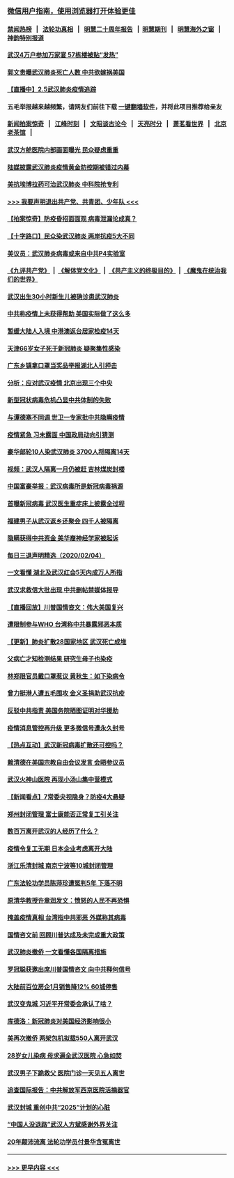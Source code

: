 ### [微信用户指南，使用浏览器打开体验更佳](https://github.com/gfw-breaker/banned-news1/blob/master/indexes/wechat-guide.md?t=0)
#### [禁闻热榜](热点新闻.md?t=0)  &nbsp;&nbsp;|&nbsp;&nbsp; [法轮功真相](https://github.com/gfw-breaker/truth/blob/master/README.md?t=0) &nbsp;&nbsp;|&nbsp;&nbsp; [明慧二十周年报告](https://github.com/gfw-breaker/mh-reports/blob/master/README.md?t=0) &nbsp;&nbsp;|&nbsp;&nbsp;[明慧期刊](https://github.com/gfw-breaker/mh-qikan) &nbsp;&nbsp;|&nbsp;&nbsp; [明慧海外之窗](https://github.com/gfw-breaker/mh-news/blob/master/README.md?t=0) &nbsp;&nbsp;|&nbsp;&nbsp; [神韵特别报道](https://github.com/gfw-breaker/mh-news/blob/master/shenyun.md?t=0)
#### [武汉4万户参加万家宴 57栋楼被贴“发热”](../pages/nsc413/n11846074.md?t=02060011) 
#### [郭文贵曝武汉肺炎死亡人数 中共欲嫁祸美国](../pages/nsc413/n11846240.md?t=02060011) 
#### [【直播中】2.5武汉肺炎疫情追踪](../pages/nsc413/n11846437.md?t=02060011) 
#### 五毛举报越来越频繁，请网友们前往下载 [一键翻墙软件](https://github.com/gfw-breaker/ssr-accounts)，并将此项目推荐给亲友
#### [新闻拍案惊奇](https://github.com/gfw-breaker/banned-news1/blob/master/pages/link4.md) &nbsp;&nbsp;|&nbsp;&nbsp; [江峰时刻](https://github.com/gfw-breaker/banned-news1/blob/master/pages/link4.md) &nbsp;&nbsp;|&nbsp;&nbsp; [文昭谈古论今](https://github.com/gfw-breaker/banned-news1/blob/master/pages/link4.md) &nbsp;&nbsp;|&nbsp;&nbsp; [天亮时分](https://github.com/gfw-breaker/banned-news1/blob/master/pages/link4.md) &nbsp;&nbsp;|&nbsp;&nbsp; [萧茗看世界](https://github.com/gfw-breaker/banned-news1/blob/master/pages/link4.md) &nbsp;&nbsp;|&nbsp;&nbsp; [北京老茶馆](https://github.com/gfw-breaker/banned-news1/blob/master/pages/link4.md) &nbsp;&nbsp;|&nbsp;&nbsp; 
#### [武汉方舱医院内部画面曝光 民众疑虑重重](../pages/nsc413/n11846442.md?t=02060011) 
#### [陆媒披露武汉肺炎疫情黄金防控期被错过内幕](../pages/nsc413/n11846413.md?t=02060011) 
#### [美抗埃博拉药可治武汉肺炎 中科院抢专利](../pages/nsc413/n11846409.md?t=02060011) 
#### [>>> 我要声明退出共产党、共青团、少年队 <<<](https://github.com/begood0513/goodnews/blob/master/quit/letter.md) 
#### [【拍案惊奇】防疫昏招面面观 病毒泄漏论成真？](../pages/nsc413/n11845382.md?t=02060011) 
#### [【十字路口】民众染武汉肺炎 两岸抗疫5大不同](../pages/nsc413/n11845264.md?t=02060011) 
#### [美议员：武汉肺炎病毒或来自中共P4实验室](../pages/nsc413/n11846043.md?t=02060011) 
#### [《九评共产党》](https://github.com/begood0513/9ping.md/blob/master/README.md) &nbsp;|&nbsp; [《解体党文化》](../../../../jtdwh.md/blob/master/README.md)  &nbsp;|&nbsp; [《共产主义的终极目的》](../../../../gczydzjmd.md/blob/master/README.md) &nbsp;|&nbsp; [《魔鬼在统治我们的世界》](../../../../mgztzwmdsj.md/blob/master/README.md) 
#### [武汉出生30小时新生儿被确诊患武汉肺炎](../pages/nsc413/n11846307.md?t=02060011) 
#### [中共称疫情上未获得帮助 美国实际做了这么多](../pages/nsc413/n11846008.md?t=02060011) 
#### [暂缓大陆人入境 中港澳返台居家检疫14天](../pages/nsc413/n11845862.md?t=02060011) 
#### [天津66岁女子死于新冠肺炎 疑聚集性感染](../pages/nsc413/n11845909.md?t=02060011) 
#### [广东乡镇拿口罩当奖品举报湖北人引抨击](../pages/nsc413/n11845622.md?t=02060011) 
#### [分析：应对武汉疫情 北京出现三个中央](../pages/nsc413/n11845850.md?t=02060011) 
#### [新型冠状病毒危机凸显中共体制的失败](../pages/nsc413/n11844970.md?t=02060011) 
#### [与谭德塞不同调 世卫一专家批中共隐瞒疫情](../pages/nsc413/n11845278.md?t=02060011) 
#### [疫情紧急 习未露面 中国政局动向引猜测](../pages/nsc413/n11845224.md?t=02060011) 
#### [豪华邮轮10人染武汉肺炎 3700人将隔离14天](../pages/nsc413/n11845543.md?t=02060011) 
#### [视频：武汉人隔离一月仍被赶 吉林煤炭封楼](../pages/nsc413/n11845570.md?t=02060011) 
#### [中国富豪举报：武汉病毒所是新冠病毒祸源](../pages/nsc413/n11844943.md?t=02060011) 
#### [首曝新冠病毒 武汉医生重症床上披露全过程](../pages/nsc413/n11845150.md?t=02060011) 
#### [福建男子从武汉返乡还聚会 四千人被隔离](../pages/nsc413/n11845352.md?t=02060011) 
#### [隐瞒获得中共资金 美华裔神经学家被起诉](../pages/nsc413/n11844879.md?t=02060011) 
#### [每日三退声明精选（2020/02/04）](../pages/nsc413/n11845335.md?t=02060011) 
#### [一文看懂 湖北及武汉红会5天内成万人所指](../pages/nsc413/n11844315.md?t=02060011) 
#### [武汉求救信大批出现 中共删帖禁媒体报导](../pages/nsc413/n11845064.md?t=02060011) 
#### [【直播回放】川普国情咨文：伟大美国复兴](../pages/nsc413/n11842079.md?t=02060011) 
#### [遭限制参与WHO 台湾称中共暴露邪恶本质](../pages/nsc413/n11844351.md?t=02060011) 
#### [【更新】肺炎扩散28国家地区 武汉死亡成堆](../pages/nsc413/n11801312.md?t=02060011) 
#### [父病亡才知检测结果 研究生母子也染疫](../pages/nsc413/n11845059.md?t=02060011) 
#### [林郑限官员戴口罩惹议 黄秋生：如下染病令](../pages/nsc413/n11844529.md?t=02060011) 
#### [曾力挺港人遭五毛围攻 金义圣捐助武汉抗疫](../pages/nsc413/n11844707.md?t=02060011) 
#### [反驳中共指责 美国务院晒图证明对华援助](../pages/nsc413/n11844859.md?t=02060011) 
#### [疫情消息管控再升级 更多微信号遭永久封号](../pages/nsc413/n11844902.md?t=02060011) 
#### [【热点互动】武汉新冠病毒扩散还可控吗？](../pages/nsc413/n11844750.md?t=02060011) 
#### [赖清德在美国宗教自由会议发言 会晤参议员](../pages/nsc413/n11844836.md?t=02060011) 
#### [武汉火神山医院 再现小汤山集中营模式](../pages/nsc413/n11844763.md?t=02060011) 
#### [【新闻看点】7常委央视隐身？防疫4大悬疑](../pages/nsc413/n11844611.md?t=02060011) 
#### [郑州封闭管理 富士康能否正常复工引关注](../pages/nsc413/n11844727.md?t=02060011) 
#### [数百万离开武汉的人经历了什么？](../pages/nsc413/n11844742.md?t=02060011) 
#### [疫情令复工无期  日本企业考虑离开大陆](../pages/nsc413/n11844585.md?t=02060011) 
#### [浙江乐清封城 南京宁波等10城封闭管理](../pages/nsc413/n11844464.md?t=02060011) 
#### [广东法轮功学员陈萍珍遭冤判5年 下落不明](../pages/nsc413/n11844088.md?t=02060011) 
#### [原清华教授许章润发文：愤怒的人民不再恐惧](../pages/nsc413/n11844347.md?t=02060011) 
#### [掩盖疫情真相 台湾指中共邪恶 外媒称其病毒](../pages/nsc413/n11844401.md?t=02060011) 
#### [国情咨文前 回顾川普达成及未完成重大政策](../pages/nsc413/n11844581.md?t=02060011) 
#### [武汉肺炎撤侨 一文看懂各国隔离措施](../pages/nsc413/n11844216.md?t=02060011) 
#### [罗冠聪获邀出席川普国情咨文 向中共释何信号](../pages/nsc413/n11844355.md?t=02060011) 
#### [大陆前百位房企1月销售降12% 60城停售](../pages/nsc413/n11844398.md?t=02060011) 
#### [武汉变鬼城 习近平开常委会承认了啥？](../pages/nsc413/n11844218.md?t=02060011) 
#### [库德洛：新冠肺炎对美国经济影响很小](../pages/nsc413/n11844418.md?t=02060011) 
#### [美再次撤侨 两架包机拟载550人离开武汉](../pages/nsc413/n11844407.md?t=02060011) 
#### [28岁女儿染病 母求遍全武汉医院 心急如焚](../pages/nsc413/n11844302.md?t=02060011) 
#### [武汉男子下跪救父 医院门诊一天见五人离世](../pages/nsc413/n11844073.md?t=02060011) 
#### [追查国际报告：中共解放军西京医院活摘器官](../pages/nsc413/n11838359.md?t=02060011) 
#### [武汉封城 重创中共“2025”计划的心脏](../pages/nsc413/n11843972.md?t=02060011) 
#### [“中国人没退路”武汉人方斌感谢外界关注](../pages/nsc413/n11843517.md?t=02060011) 
#### [20年颠沛流离 法轮功学员付景华含冤离世](../pages/nsc413/n11841986.md?t=02060011) 

----
#### [ >>> 更早内容 <<< ](../indexes/nsc413-earlier.md)
